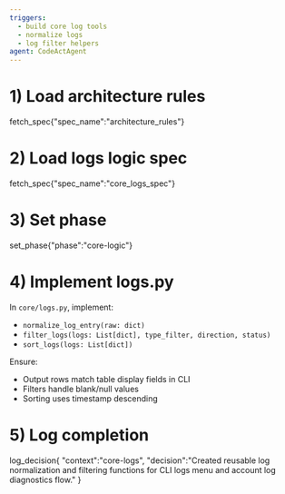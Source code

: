 ```yaml
---
triggers:
  - build core log tools
  - normalize logs
  - log filter helpers
agent: CodeActAgent
---
```


# 1) Load architecture rules
fetch_spec{"spec_name":"architecture_rules"}

# 2) Load logs logic spec
fetch_spec{"spec_name":"core_logs_spec"}

# 3) Set phase
set_phase{"phase":"core-logic"}

# 4) Implement logs.py
In `core/logs.py`, implement:
- `normalize_log_entry(raw: dict)`
- `filter_logs(logs: List[dict], type_filter, direction, status)`
- `sort_logs(logs: List[dict])`

Ensure:
- Output rows match table display fields in CLI
- Filters handle blank/null values
- Sorting uses timestamp descending

# 5) Log completion
log_decision{
  "context":"core-logs",
  "decision":"Created reusable log normalization and filtering functions for CLI logs menu and account log diagnostics flow."
}
